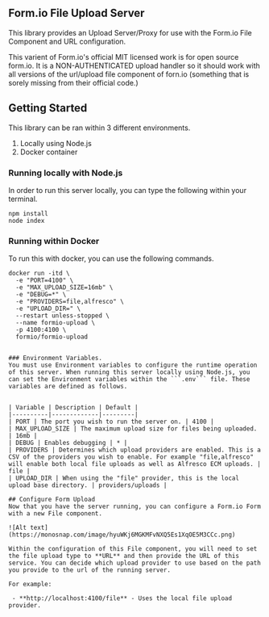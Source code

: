 Form.io File Upload Server
-------------------------
This library provides an Upload Server/Proxy for use with the Form.io File Component and URL configuration. 

This varient of Form.io's official MIT licensed work is for open source form.io. It is a NON-AUTHENTICATED upload handler so it should work with all versions of the url/upload file component of forn.io (something that is sorely missing from their official code.)

## Getting Started
This library can be ran within 3 different environments.

  1. Locally using Node.js
  2. Docker container
  
### Running locally with Node.js
In order to run this server locally, you can type the following within your terminal.

```
npm install
node index
```

### Running within Docker
To run this with docker, you can use the following commands.

```
docker run -itd \
  -e "PORT=4100" \
  -e "MAX_UPLOAD_SIZE=16mb" \
  -e "DEBUG=*" \
  -e "PROVIDERS=file,alfresco" \
  -e "UPLOAD_DIR=" \
  --restart unless-stopped \
  --name formio-upload \
  -p 4100:4100 \
  formio/formio-upload
```

```  
  
### Environment Variables. 
You must use Environment variables to configure the runtime operation of this server. When running this server locally using Node.js, you can set the Environment variables within the ```.env``` file. These variables are defined as follows.


| Variable | Description | Default |
|----------|-------------|---------|
| PORT | The port you wish to run the server on. | 4100 |
| MAX_UPLOAD_SIZE | The maximum upload size for files being uploaded. | 16mb |
| DEBUG | Enables debugging | * |
| PROVIDERS | Determines which upload providers are enabled. This is a CSV of the providers you wish to enable. For example "file,alfresco" will enable both local file uploads as well as Alfresco ECM uploads. | file |
| UPLOAD_DIR | When using the "file" provider, this is the local upload base directory. | providers/uploads |

## Configure Form Upload
Now that you have the server running, you can configure a Form.io Form with a new File component.

![Alt text](https://monosnap.com/image/hyuWKj6MGKMFvNXQ5Es1XqOE5M3CCc.png)

Within the configuration of this File component, you will need to set the file upload type to **URL** and then provide the URL of this service. You can decide which upload provider to use based on the path you provide to the url of the running server.

For example:

 - **http://localhost:4100/file** - Uses the local file upload provider.